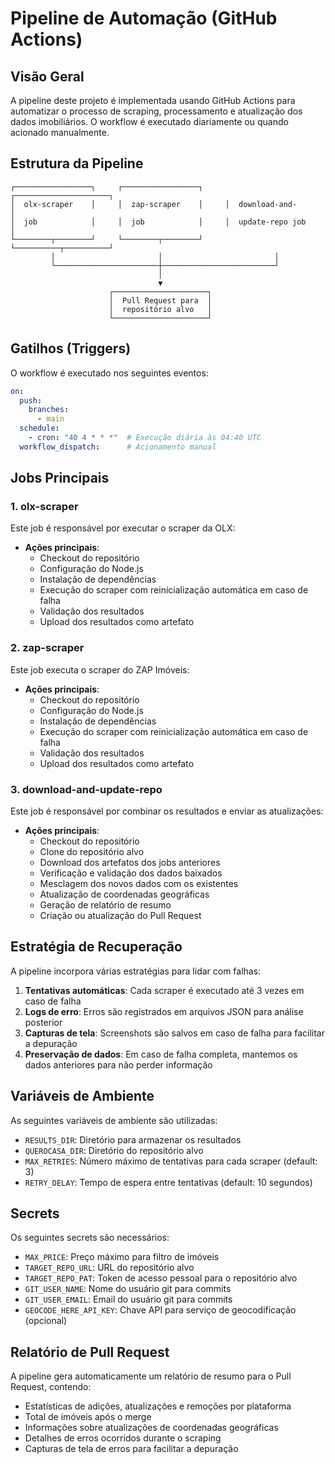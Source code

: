 # Pipeline de Automação (GitHub Actions)

## Visão Geral

A pipeline deste projeto é implementada usando GitHub Actions para automatizar o processo de scraping, processamento e atualização dos dados imobiliários. O workflow é executado diariamente ou quando acionado manualmente.

## Estrutura da Pipeline

```
┌─────────────────┐     ┌─────────────────┐     ┌─────────────────────┐
│  olx-scraper    │     │  zap-scraper    │     │  download-and-      │
│  job            │     │  job            │     │  update-repo job    │
└────────┬────────┘     └────────┬────────┘     └──────────┬──────────┘
         │                       │                         │
         └───────────────────────┼─────────────────────────┘
                                 │
                                 ▼
                      ┌─────────────────────┐
                      │  Pull Request para  │
                      │  repositório alvo   │
                      └─────────────────────┘
```

## Gatilhos (Triggers)

O workflow é executado nos seguintes eventos:

```yaml
on:
  push:
    branches:
      - main
  schedule:
    - cron: "40 4 * * *"  # Execução diária às 04:40 UTC
  workflow_dispatch:      # Acionamento manual
```

## Jobs Principais

### 1. olx-scraper

Este job é responsável por executar o scraper da OLX:

- **Ações principais**:
  - Checkout do repositório
  - Configuração do Node.js
  - Instalação de dependências
  - Execução do scraper com reinicialização automática em caso de falha
  - Validação dos resultados
  - Upload dos resultados como artefato

### 2. zap-scraper

Este job executa o scraper do ZAP Imóveis:

- **Ações principais**:
  - Checkout do repositório
  - Configuração do Node.js
  - Instalação de dependências
  - Execução do scraper com reinicialização automática em caso de falha
  - Validação dos resultados
  - Upload dos resultados como artefato

### 3. download-and-update-repo

Este job é responsável por combinar os resultados e enviar as atualizações:

- **Ações principais**:
  - Checkout do repositório
  - Clone do repositório alvo
  - Download dos artefatos dos jobs anteriores
  - Verificação e validação dos dados baixados
  - Mesclagem dos novos dados com os existentes
  - Atualização de coordenadas geográficas
  - Geração de relatório de resumo
  - Criação ou atualização do Pull Request

## Estratégia de Recuperação

A pipeline incorpora várias estratégias para lidar com falhas:

1. **Tentativas automáticas**: Cada scraper é executado até 3 vezes em caso de falha
2. **Logs de erro**: Erros são registrados em arquivos JSON para análise posterior
3. **Capturas de tela**: Screenshots são salvos em caso de falha para facilitar a depuração
4. **Preservação de dados**: Em caso de falha completa, mantemos os dados anteriores para não perder informação

## Variáveis de Ambiente

As seguintes variáveis de ambiente são utilizadas:

- `RESULTS_DIR`: Diretório para armazenar os resultados
- `QUEROCASA_DIR`: Diretório do repositório alvo
- `MAX_RETRIES`: Número máximo de tentativas para cada scraper (default: 3)
- `RETRY_DELAY`: Tempo de espera entre tentativas (default: 10 segundos)

## Secrets

Os seguintes secrets são necessários:

- `MAX_PRICE`: Preço máximo para filtro de imóveis
- `TARGET_REPO_URL`: URL do repositório alvo
- `TARGET_REPO_PAT`: Token de acesso pessoal para o repositório alvo
- `GIT_USER_NAME`: Nome do usuário git para commits
- `GIT_USER_EMAIL`: Email do usuário git para commits
- `GEOCODE_HERE_API_KEY`: Chave API para serviço de geocodificação (opcional)

## Relatório de Pull Request

A pipeline gera automaticamente um relatório de resumo para o Pull Request, contendo:

- Estatísticas de adições, atualizações e remoções por plataforma
- Total de imóveis após o merge
- Informações sobre atualizações de coordenadas geográficas
- Detalhes de erros ocorridos durante o scraping
- Capturas de tela de erros para facilitar a depuração
